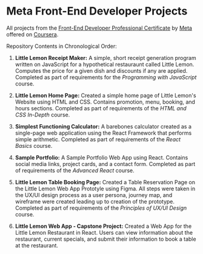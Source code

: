 # Meta Front-End Developer Projects

All projects from the [Front-End Developer Professional Certificate](https://www.coursera.org/professional-certificates/meta-front-end-developer) by [Meta](https://www.meta.com/) offered on [Coursera](https://www.coursera.org).

Repository Contents in Chronological Order:

1. **Little Lemon Receipt Maker:** A simple, short receipt generation program written on JavaScript for a hypothetical restauraunt called Little Lemon. Computes the price for a given dish and discounts if any are applied. Completed as part of requirements for the _Programming with JavaScript_ course.

2. **Little Lemon Home Page:** Created a simple home page of Little Lemon's Website using HTML and CSS. Contains promotion, menu, booking, and hours sections. Completed as part of requirements of the _HTML and CSS In-Depth_ course.

3. **Simplest Functioning Calculator:** A barebones calculator created as a single-page web application using the React Framework that performs simple arithmetic. Completed as part of requirements of the _React Basics_ course.

4. **Sample Portfolio:** A Sample Portfolio Web App using React. Contains social media links, project cards, and a contact form. Completed as part of requirements of the _Advanced React_ course.

5. **Little Lemon Table Booking Page:** Created a Table Reservation Page on the Little Lemon Web App Prototyle using Figma. All steps were taken in the UX/UI design process as a user persona, journey map, and wireframe were created leading up to creation of the prototype. Completed as part of requirements of the _Principles of UX/UI Design_ course.

6. **Little Lemon Web App - Capstone Project:** Created a Web App for the Little Lemon Restaurant in React. Users can view information about the restaurant, current specials, and submit their information to book a table at the restaurant.
